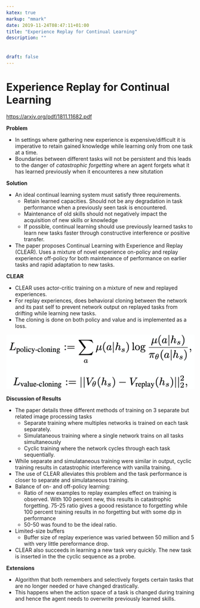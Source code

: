 ```yaml
---
katex: true
markup: "mmark"
date: 2019-11-24T08:47:11+01:00
title: "Experience Replay for Continual Learning"
description: "" 


draft: false
---
```


# Experience Replay for Continual Learning

https://arxiv.org/pdf/1811.11682.pdf

**Problem**

* In settings where gathering new experience is expensive/difficult it is imperative to retain gained knowledge while learning only from one task at a time. 
* Boundaries between different tasks will not be persistent and this leads to the danger of *catastrophic forgetting* where an agent forgets what it has learned previously when it encounteres a new situtation


**Solution**

* An ideal continual learning system must satisfy three requirements.
  * Retain learned capacities. Should not be any degradation in task performance when a previously seen task is encountered.
  * Maintenance of old skills should not negatively impact the acquisition of new skills or knowledge
  * If possible, continual learning should use previously learned tasks to learn new tasks faster through constructive interference or positive transfer.
* The paper proposes Continual Learning with Experience and Replay (CLEAR). Uses a mixture of novel experience on-policy and replay experience off-policy for both maintenance of performance on earlier tasks and rapid adaptation to new tasks.

**CLEAR**

* CLEAR uses actor-critic training on a mixture of new and replayed experiences.
* For replay experiences, does behavioral cloning between the network and its past self to prevent network output on replayed tasks from drifting while learning new tasks.
* The cloning is done on both policy and value and is implemented as a loss.

![e18afcdb.png](/attachments/e18afcdb.png)


**Discussion of Results**

* The paper details three different methods of training on 3 separate but related image processing tasks
  * Separate training where multiples networks is trained on each task separately.
  * Simulataneous training where a single network trains on all tasks simultaneously
  * Cyclic training where the network cycles through each task sequentially.
* While separate and simulataneous training were similar in output, cyclic training results in catastrophic interference with vanilla training. 
* The use of CLEAR alleviates this problem and the task performance is closer to separate and simulataneous training.
* Balance of on- and off-policy learning:
  * Ratio of new examples to replay examples effect on training is observed. With 100 percent new, this results in catastrophic forgetting. 75-25 ratio gives a goood resistance to forgetting while 100 percent training results in no forgetting but with some dip in performance
  * 50-50 was found to be the ideal ratio.
* Limited-size buffers
  * Buffer size of replay experience was varied between 50 million and 5 with very little pereformance drop.
* CLEAR also succeeds in learning a new task very quickly. The new task is inserted in the the cyclic sequence as a probe.

**Extensions**

* Algorithm that both remembers and selectively forgets certain tasks that are no longer needed or have changed drastically.
* This happens when the action space of a task is changed during training and hence the agent needs to overwrite previously learned skills.

